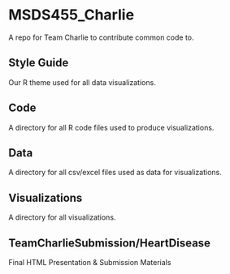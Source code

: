 # MSDS455_Charlie
A repo for Team Charlie to contribute common code to.

## Style Guide
Our R theme used for all data visualizations.

## Code
A directory for all R code files used to produce visualizations.

## Data
A directory for all csv/excel files used as data for visualizations.

## Visualizations
A directory for all visualizations.

## TeamCharlieSubmission/HeartDisease
Final HTML Presentation & Submission Materials
